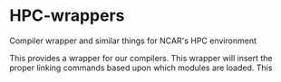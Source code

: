 # HPC-wrappers
Compiler wrapper and similar things for NCAR's HPC environment

This provides a wrapper for our compilers. This wrapper will insert the proper linking commands based upon which modules are loaded. 
This 
